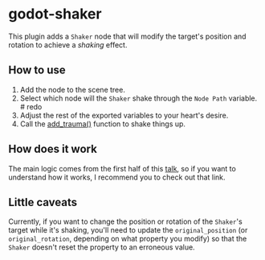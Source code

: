 # godot-shaker

This plugin adds a `Shaker` node that will modify the target's position and rotation to achieve a _shaking_ effect.

## How to use

1. Add the node to the scene tree.
2. Select which node will the `Shaker` shake through the `Node Path` variable. # redo
3. Adjust the rest of the exported variables to your heart's desire.
4. Call the [add_trauma()](https://github.com/Awkor/godot-shaker/blob/master/addons/shaker/source/ShakerNode.gd#L89) function to shake things up.

## How does it work

The main logic comes from the first half of this [talk](https://www.youtube.com/watch?v=tu-Qe66AvtY), so if you want to understand how it works, I recommend you to check out that link.

## Little caveats

Currently, if you want to change the position or rotation of the `Shaker`'s target while it's shaking, you'll need to update the `original_position` (or `original_rotation`, depending on what property you modify) so that the `Shaker` doesn't reset the property to an erroneous value.
